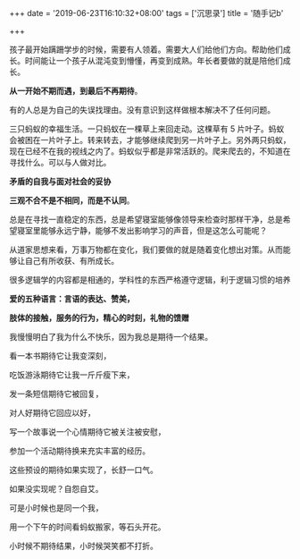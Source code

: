 +++
date = '2019-06-23T16:10:32+08:00'
tags = ['沉思录']
title = '随手记b'

+++

孩子最开始蹒跚学步的时候，需要有人领着。需要大人们给他们方向。帮助他们成长。时间能让一个孩子从混沌变到懵懂，再变到成熟。年长者要做的就是陪他们成长。

**从一开始不期而遇，到最后不再期待**。

有的人总是为自己的失误找理由。没有意识到这样做根本解决不了任何问题。

三只蚂蚁的幸福生活。一只蚂蚁在一棵草上来回走动。这棵草有 5 片叶子。蚂蚁会被困在一片叶子上。转来转去，才能够继续爬到另一片叶子上。另外两只蚂蚁，现在已经不在我的视线之内了。蚂蚁似乎都是非常活跃的。爬来爬去的，不知道在寻找什么。可以与人做对比。

**矛盾的自我与面对社会的妥协**

**三观不合不是不相同，而是不认同**。

总是在寻找一直稳定的东西，总是希望寝室能够像领导来检查时那样干净，总是希望寝室里能够永远宁静，能够不发出影响学习的声音，但是这怎么可能呢？

从道家思想来看，万事万物都在变化，我们要做的就是随着变化想出对策。从而能够让自己有所收获、有所成长。

很多逻辑学的内容都是相通的，学科性的东西严格遵守逻辑，利于逻辑习惯的培养

**爱的五种语言：言语的表达、赞美，**

**肢体的接触，服务的行为，精心的时刻，礼物的馈赠**

我慢慢明白了我为什么不快乐，因为我总是期待一个结果。

看一本书期待它让我变深刻，

吃饭游泳期待它让我一斤斤瘦下来，

发一条短信期待它被回复，

对人好期待它回应以好，

写一个故事说一个心情期待它被关注被安慰，

参加一个活动期待换来充实丰富的经历。

这些预设的期待如果实现了，长舒一口气。

如果没实现呢？自怨自艾。

可是小时候也是同一个我，

用一个下午的时间看蚂蚁搬家，等石头开花。

小时候不期待结果，小时候哭笑都不打折。
